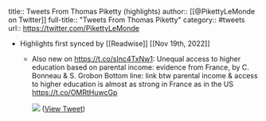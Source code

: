 title:: Tweets From Thomas Piketty (highlights)
author:: [[@PikettyLeMonde on Twitter]]
full-title:: "Tweets From Thomas Piketty"
category:: #tweets
url:: https://twitter.com/PikettyLeMonde

- Highlights first synced by [[Readwise]] [[Nov 19th, 2022]]
	- Also new on https://t.co/sInc4TxNw1: Unequal access to higher education based on parental income:  evidence from France, by C. Bonneau & S. Grobon
	  Bottom line: link btw parental income & access to higher education is almost as strong in France as in the US
	  https://t.co/OMRtHuwcGp 
	  
	  ![](https://pbs.twimg.com/media/FLtO80DXMAISk35.png) ([View Tweet](https://twitter.com/PikettyLeMonde/status/1493875069076090881))